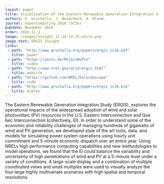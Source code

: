 ```yaml
---
layout: paper
title: Visualization of the Eastern Renewable Generation Integration Study
authors: K. Gruchalla, J. Novacheck, A. Bloom.
journal: SuperComputing 2016 (SC16)
pubdate: November 2016
order: 2016-11.2
image: /images/insight_11-24-14-25-white.png
image_text: ERGIS Insight
links:
 - path: "http://www.gruchalla.org/papers/ergis_sc16.pdf"
   title: paper
 - path: "https://youtu.be/MnjScvNvPxs"
   title: video
 - path: "http://www.nrel.gov/grid/ergis.html"
   title: website
 - path: "https://github.com/NREL/kaleidoscope"
   title: code
 - path: "http://www.gruchalla.org/papers/ergis_sc16.bib"
   title: bibtex
---
```


The Eastern Renewable Generation Integration Study (ERGIS), explores the operational impacts of the widespread adoption of wind and solar photovoltaic (PV) resources in the U.S. Eastern Interconnection and Que ́bec Interconnection (collectively, EI). In order to understand some of the economic and reliability challenges of managing hundreds of gigawatts of wind and PV generation, we developed state of the art tools, data, and models for simulating power system operations using hourly unit commitment and 5-minute economic dispatch over an entire year. Using NRELs high performance computing capabilities and new methodologies to model operations, we found that the EI could balance the variability and uncertainty of high penetrations of wind and PV at a 5-minute level under a variety of conditions. A large-scale display and a combination of multiple coordinated views and small multiples were used to visually analyze the four large highly multivariate scenarios with high spatial and temporal resolutions.